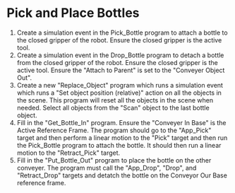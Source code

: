 # Pick and Place Bottles

1. Create a simulation event in the Pick\_Bottle program to attach a bottle to the closed gripper of the robot. Ensure the closed gripper is the active tool.
2. Create a simulation event in the Drop\_Bottle program to detach a bottle from the closed gripper of the robot. Ensure the closed gripper is the active tool. Ensure the "Attach to Parent" is set to the "Conveyer Object Out".
3. Create a new "Replace\_Object" program which runs a simulation event which runs a "Set object position (relative)" action on all the objects in the scene. This program will reset all the objects in the scene when needed. Select all objects from the "Scan" object to the last bottle object.
4. Fill in the "Get\_Bottle\_In" program. Ensure the "Conveyer In Base" is the Active Reference Frame. The program should go to the "App\_Pick" target and then perform a linear motion to the "Pick" target and then run the Pick\_Bottle program to attach the bottle. It should then run a linear motion to the "Retract\_Pick" target.
5. Fill in the "Put\_Bottle\_Out" program to place the bottle on the other conveyer. The program must call the "App\_Drop", "Drop", and "Retract\_Drop" targets and detatch the bottle on the Conveyor Our Base reference frame.

